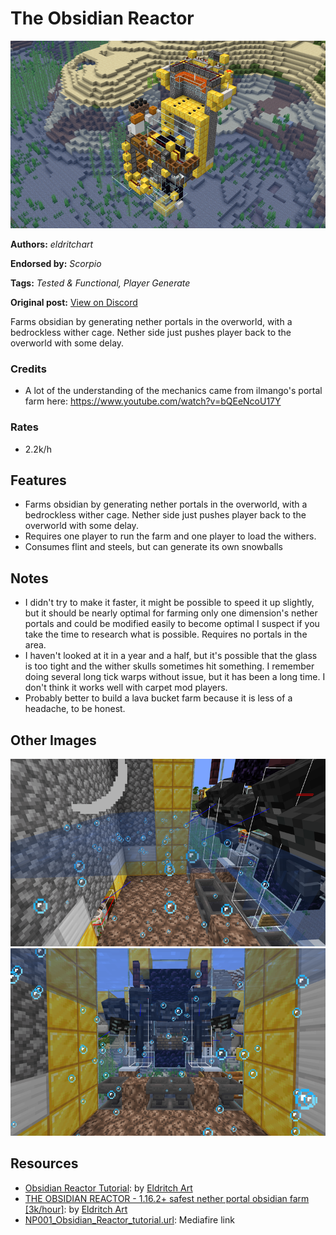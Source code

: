 # The Obsidian Reactor
<img alt="2022-02-12_23.21.40.png" src="images/2022-02-12_23.21.40.png?raw=1" height="300px">

**Authors:** *eldritchart*

**Endorsed by:** *Scorpio*

**Tags:** *Tested & Functional, Player Generate*

**Original post:** [View on Discord](https://discord.com/channels/913065809096638494/1392007547438764182)

Farms obsidian by generating nether portals in the overworld, with a bedrockless wither cage. Nether side just pushes player back to the overworld with some delay.
### Credits
- A lot of the understanding of the mechanics came from ilmango's portal farm here: https://www.youtube.com/watch?v=bQEeNcoU17Y
### Rates
- 2.2k/h

## Features
- Farms obsidian by generating nether portals in the overworld, with a bedrockless wither cage. Nether side just pushes player back to the overworld with some delay.
- Requires one player to run the farm and one player to load the withers.
- Consumes flint and steels, but can generate its own snowballs

## Notes
- I didn't try to make it faster, it might be possible to speed it up slightly, but it should be nearly optimal for farming only one dimension's nether portals and could be modified easily to become optimal I suspect if you take the time to research what is possible. Requires no portals in the area.
- I haven't looked at it in a year and a half, but it's possible that the glass is too tight and the wither skulls sometimes hit something. I remember doing several long tick warps without issue, but it has been a long time. I don't think it works well with carpet mod players.
 - Probably better to build a lava bucket farm because it is less of a headache, to be honest.

## Other Images
<img src="images/2022-02-12_23.23.42.png?raw=1" height="300px">

<img src="images/2022-02-12_23.23.56.png?raw=1" height="300px">

## Resources
- [Obsidian Reactor Tutorial](https://youtu.be/jvMY-9Zy5x4): by [Eldritch Art](https://www.youtube.com/@eldritchart716)
- [THE OBSIDIAN REACTOR - 1.16.2+ safest nether portal obsidian farm [3k/hour]](https://www.youtube.com/watch?v=1p6cuPlq6LI&t=1s): by [Eldritch Art](https://www.youtube.com/@eldritchart716)
- [NP001_Obsidian_Reactor_tutorial.url](https://www.mediafire.com/file/on49if2axb16a6k/Obsidian_Reactor_tutorial.zip/file): Mediafire link
